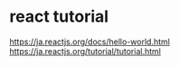 # react tutorial

https://ja.reactjs.org/docs/hello-world.html
https://ja.reactjs.org/tutorial/tutorial.html